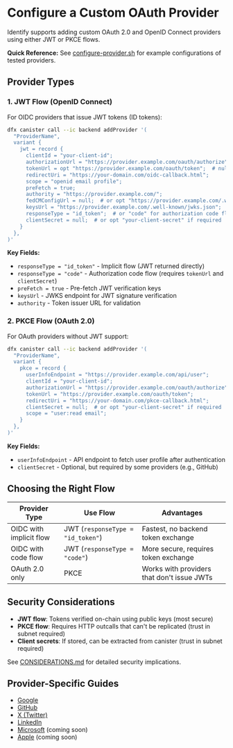# Configure a Custom OAuth Provider

Identify supports adding custom OAuth 2.0 and OpenID Connect providers using either JWT or PKCE flows.

**Quick Reference:** See [configure-provider.sh](../configure-provider.sh) for example configurations of tested providers.

## Provider Types

### 1. JWT Flow (OpenID Connect)

For OIDC providers that issue JWT tokens (ID tokens):

```bash
dfx canister call --ic backend addProvider '(
  "ProviderName",
  variant {
    jwt = record {
      clientId = "your-client-id";
      authorizationUrl = "https://provider.example.com/oauth/authorize";
      tokenUrl = opt "https://provider.example.com/oauth/token";  # null for implicit flow
      redirectUri = "https://your-domain.com/oidc-callback.html";
      scope = "openid email profile";
      preFetch = true;
      authority = "https://provider.example.com/";
      fedCMConfigUrl = null;  # or opt "https://provider.example.com/.well-known/fedcm.json"
      keysUrl = "https://provider.example.com/.well-known/jwks.json";
      responseType = "id_token";  # or "code" for authorization code flow
      clientSecret = null;  # or opt "your-client-secret" if required
    }
  },
)'
```

**Key Fields:**
- `responseType = "id_token"` - Implicit flow (JWT returned directly)
- `responseType = "code"` - Authorization code flow (requires `tokenUrl` and `clientSecret`)
- `preFetch = true` - Pre-fetch JWT verification keys
- `keysUrl` - JWKS endpoint for JWT signature verification
- `authority` - Token issuer URL for validation

### 2. PKCE Flow (OAuth 2.0)

For OAuth providers without JWT support:

```bash
dfx canister call --ic backend addProvider '(
  "ProviderName",
  variant {
    pkce = record {
      userInfoEndpoint = "https://provider.example.com/api/user";
      clientId = "your-client-id";
      authorizationUrl = "https://provider.example.com/oauth/authorize";
      tokenUrl = "https://provider.example.com/oauth/token";
      redirectUri = "https://your-domain.com/pkce-callback.html";
      clientSecret = null;  # or opt "your-client-secret" if required
      scope = "user:read email";
    }
  },
)'
```

**Key Fields:**
- `userInfoEndpoint` - API endpoint to fetch user profile after authentication
- `clientSecret` - Optional, but required by some providers (e.g., GitHub)

## Choosing the Right Flow

| Provider Type | Use Flow | Advantages |
|--------------|----------|------------|
| OIDC with implicit flow | JWT (`responseType = "id_token"`) | Fastest, no backend token exchange |
| OIDC with code flow | JWT (`responseType = "code"`) | More secure, requires token exchange |
| OAuth 2.0 only | PKCE | Works with providers that don't issue JWTs |

## Security Considerations

- **JWT flow**: Tokens verified on-chain using public keys (most secure)
- **PKCE flow**: Requires HTTP outcalls that can't be replicated (trust in subnet required)
- **Client secrets**: If stored, can be extracted from canister (trust in subnet required)

See [CONSIDERATIONS.md](../CONSIDERATIONS.md) for detailed security implications.

## Provider-Specific Guides

- [Google](configure-google.md)
- [GitHub](configure-github.md)
- [X (Twitter)](configure-x.md)
- [LinkedIn](configure-linkedin.md)
- [Microsoft](configure-microsoft.md) (coming soon)
- [Apple](configure-apple.md) (coming soon)

